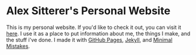 # Alex Sitterer's Personal Website

This is my personal website. If you'd like to check it out, you can visit it [here](alexsitterer.com). I use it as a place to put information about me, the things I make, and the stuff i've done. I made it with [GitHub Pages](https://pages.github.com/), [Jekyll](https://jekyllrb.com/), and [Minimal Mistakes](https://mmistakes.github.io/minimal-mistakes/). 